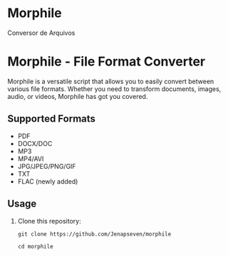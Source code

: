 # Morphile
Conversor de Arquivos
# Morphile - File Format Converter

Morphile is a versatile script that allows you to easily convert between various file formats. Whether you need to transform documents, images, audio, or videos, Morphile has got you covered.

## Supported Formats

- PDF
- DOCX/DOC
- MP3
- MP4/AVI
- JPG/JPEG/PNG/GIF
- TXT
- FLAC (newly added)

## Usage

1. Clone this repository:
   ```
   git clone https://github.com/Jenapseven/morphile
   
   cd morphile
